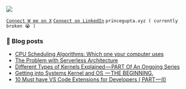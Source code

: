 [![](https://visitcount.itsvg.in/api?id=myselfprincee&icon=0&color=1)](https://visitcount.itsvg.in)

[` Connect W me on X `](https://twitter.com/princedevelops)       [` Connect on LinkedIn `](https://Linkedin.com/in/princeee)   ``` princegupta.xyz ( currently broken 😭 ) ```


### 📑 Blog posts
<!-- BLOG-POST-LIST:START -->
- [CPU Scheduling Algorithms: Which one your computer uses](https://levelup.gitconnected.com/cpu-scheduling-algorithms-which-one-your-computer-uses-4fb52eb8991f?source=rss-a38b031adb9------2)
- [The Problem with Serverless Architecture](https://levelup.gitconnected.com/the-problem-with-serverless-backend-architecture-9e3fec860cd1?source=rss-a38b031adb9------2)
- [Different Types of Kernels Explained — PART Of An Ongoing Series](https://levelup.gitconnected.com/different-types-of-kernels-explained-9e0a82382760?source=rss-a38b031adb9------2)
- [Getting into Systems Kernel and OS  — THE BEGINNING.](https://levelup.gitconnected.com/getting-into-systems-kernel-and-os-the-beginning-9b19cd54b379?source=rss-a38b031adb9------2)
- [10 Must have VS Code Extensions for Developers &lpar; PART — II&rpar;](https://levelup.gitconnected.com/10-must-have-vs-code-extensions-for-developers-part-ii-9f64a78ec1b8?source=rss-a38b031adb9------2)
<!-- BLOG-POST-LIST:END -->

